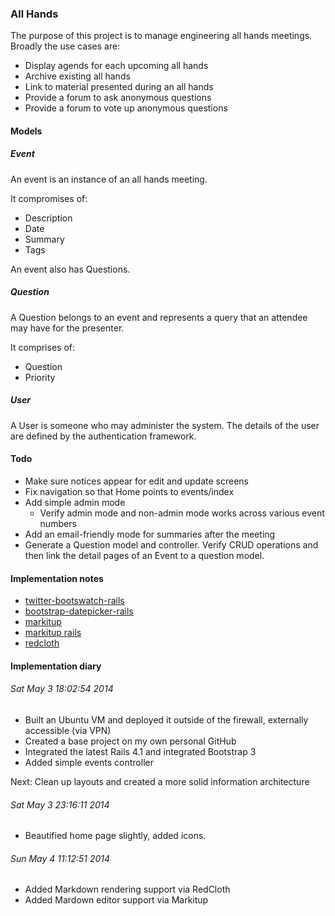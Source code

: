 ### All Hands

The purpose of this project is to manage engineering all hands meetings.  Broadly the use cases are:

* Display agends for each upcoming all hands
* Archive existing all hands
* Link to material presented during an all hands
* Provide a forum to ask anonymous questions
* Provide a forum to vote up anonymous questions

#### Models

##### Event

An event is an instance of an all hands meeting.

It compromises of:

* Description
* Date
* Summary
* Tags

An event also has Questions.

##### Question

A Question belongs to an event and represents a query that an attendee may have for the presenter.

It comprises of:

* Question
* Priority

##### User

A User is someone who may administer the system.  The details of the user are defined by the authentication framework.

#### Todo

* Make sure notices appear for edit and update screens
* Fix navigation so that Home points to events/index
* Add simple admin mode
    * Verify admin mode and non-admin mode works across various event numbers
* Add an email-friendly mode for summaries after the meeting
* Generate a Question model and controller.  Verify CRUD operations and then link the detail pages of an Event to a question model.

#### Implementation notes

* [twitter-bootswatch-rails](https://github.com/scottvrosenthal/twitter-bootswatch-rails)
* [bootstrap-datepicker-rails](https://github.com/Nerian/bootstrap-datepicker-rails)
* [markitup](http://markitup.jaysalvat.com/)
* [markitup rails](https://github.com/phlipper/markitup-rails)
* [redcloth](https://github.com/jgarber/redcloth)

#### Implementation diary

###### Sat May  3 18:02:54 2014

* Built an Ubuntu VM and deployed it outside of the firewall, externally accessible (via VPN)
* Created a base project on my own personal GitHub
* Integrated the latest Rails 4.1 and integrated Bootstrap 3
* Added simple events controller

Next: Clean up layouts and created a more solid information architecture

###### Sat May  3 23:16:11 2014

* Beautified home page slightly, added icons.

###### Sun May  4 11:12:51 2014

* Added Markdown rendering support via RedCloth
* Added Mardown editor support via Markitup


